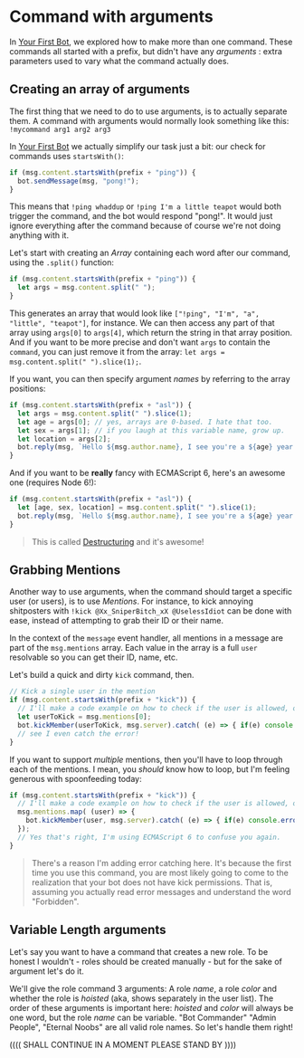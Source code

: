 # Command with arguments

In [Your First Bot](../coding-walkthroughs/your_basic_bot.md), we explored how to make more than one command. These commands all started with a prefix, but didn't have any *arguments* : extra parameters used to vary what the command actually does.

## Creating an array of arguments

The first thing that we need to do to use arguments, is to actually separate them. A command with arguments would normally look something like this: 
`!mycommand arg1 arg2 arg3`

In [Your First Bot](../coding-walkthroughs/your_basic_bot.md) we actually simplify our task just a bit: our check for commands uses `startsWith()`: 

```js
if (msg.content.startsWith(prefix + "ping")) {
  bot.sendMessage(msg, "pong!");
} 
```

This means that `!ping whaddup` or `!ping I'm a little teapot` would both trigger the command, and the bot would respond "pong!". It would just ignore everything after the command because of course we're not doing anything with it.

Let's start with creating an *Array* containing each word after our command, using the `.split()` function: 

```js
if (msg.content.startsWith(prefix + "ping")) {
  let args = msg.content.split(" ");
} 
```

This generates an array that would look like `["!ping", "I'm", "a", "little", "teapot"]`, for instance. We can then access any part of that array using `args[0]` to `args[4]`, which return the string in that array position. And if you want to be more precise and don't want `args` to contain the `command`, you can just remove it from the array: `let args = msg.content.split(" ").slice(1);`. 

If you want, you can then specify argument *names* by referring to the array positions: 

```js
if (msg.content.startsWith(prefix + "asl")) {
  let args = msg.content.split(" ").slice(1);
  let age = args[0]; // yes, arrays are 0-based. I hate that too.
  let sex = args[1]; // if you laugh at this variable name, grow up.
  let location = args[2];
  bot.reply(msg, `Hello ${msg.author.name}, I see you're a ${age} year old ${sex} from ${location}. Wanna date?`);
} 
```

And if you want to be **really** fancy with ECMAScript 6, here's an awesome one (requires Node 6!):
```js
if (msg.content.startsWith(prefix + "asl")) {
  let [age, sex, location] = msg.content.split(" ").slice(1);
  bot.reply(msg, `Hello ${msg.author.name}, I see you're a ${age} year old ${sex} from ${location}. Wanna date?`);
} 
```

> This is called [Destructuring](https://developer.mozilla.org/en/docs/Web/JavaScript/Reference/Operators/Destructuring_assignment) and it's awesome! 

## Grabbing Mentions

Another way to use arguments, when the command should target a specific user (or users), is to use *Mentions*. For instance, to kick annoying shitposters with `!kick @Xx_SniperBitch_xX @UselessIdiot` can be done with ease, instead of attempting to grab their ID or their name.

In the context of the `message` event handler, all mentions in a message are part of the `msg.mentions` array. Each value in the array is a full `user` resolvable so you can get their ID, name, etc. 

Let's build a quick and dirty `kick` command, then.

```js
// Kick a single user in the mention
if (msg.content.startsWith(prefix + "kick")) {
  // I'll make a code example on how to check if the user is allowed, one day!
  let userToKick = msg.mentions[0];
  bot.kickMember(userToKick, msg.server).catch( (e) => { if(e) console.error(e) });
  // see I even catch the error!
} 
```

If you want to support *multiple* mentions, then you'll have to loop through each of the mentions. I mean, you *should* know how to loop, but I'm feeling generous with spoonfeeding today: 

```js
if (msg.content.startsWith(prefix + "kick")) {
  // I'll make a code example on how to check if the user is allowed, one day!
  msg.mentions.map( (user) => {
    bot.kickMember(user, msg.server).catch( (e) => { if(e) console.error(e) });
  });
  // Yes that's right, I'm using ECMAScript 6 to confuse you again.
} 
```

> There's a reason I'm adding error catching here. It's because the first time you use this command, you are most likely going to come to the realization that your bot does not have kick permissions. That is, assuming you actually read error messages and understand the word "Forbidden".

## Variable Length arguments

Let's say you want to have a command that creates a new role. To be honest I wouldn't - roles should be created manually - but for the sake of argument let's do it.

We'll give the role command 3 arguments: A role *name*, a role *color* and whether the role is *hoisted* (aka, shows separately in the user list). The order of these arguments is important here: *hoisted* and *color* will always be one word, but the role *name* can be variable. "Bot Commander" "Admin People", "Eternal Noobs" are all valid role names. So let's handle them right!

(((( SHALL CONTINUE IN A MOMENT  PLEASE STAND BY ))))